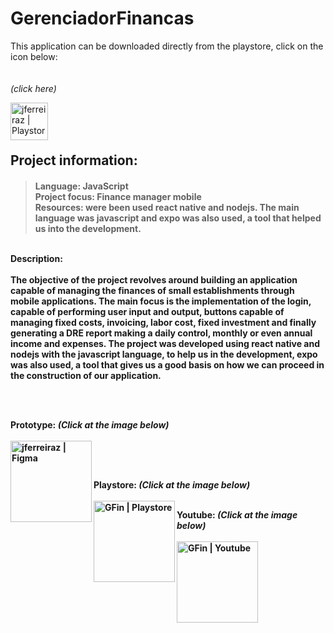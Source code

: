 # GerenciadorFinancas

This application can be downloaded directly from the playstore, click on the icon below:<br><br><br>
_(click here)_

[<img align="left" alt="jferreiraz | Playstore" width="60px" src="https://cdn-icons-png.flaticon.com/512/3128/3128279.png" />][playstore] <br><br><br>

<h2>Project information:</h2>
<h4>

>Language: JavaScript <br>
>Project focus: Finance manager mobile<br>
>Resources: were been used react native and nodejs. The main language was javascript and expo was also used, a tool that helped us into the development.

<br>
Description: <br><br>
The objective of the project revolves around building an application capable of managing the finances of small establishments through mobile applications. 
The main focus is the implementation of the login, capable of performing user input and output, buttons capable of managing fixed costs, invoicing, labor cost, fixed investment and finally generating a DRE report making a daily control, monthly or even annual income and expenses.
The project was developed using react native and nodejs with the javascript language, to help us in the development, expo was also used, a tool that gives us a good basis on how we can proceed in the construction of our application.

<br><br>  

Prototype: _(Click at the image below)_ 
<br><br> 
[<img align="left" alt="jferreiraz | Figma" width="130px" src="https://user-images.githubusercontent.com/106937501/197885159-5c03ae66-b51c-4146-b84f-fc7578c4d770.png" />][figma]

<br><br>




Playstore: _(Click at the image below)_ 
<br><br> 
[<img align="left" alt="GFin | Playstore" width="130px" src="https://user-images.githubusercontent.com/106937501/207481939-4b65e3bd-1f78-43c3-9422-def6e04979ea.png" />][playstore]






Youtube: _(Click at the image below)_ 
<br><br> 
[<img align="left" alt="GFin | Youtube" width="130px" src="https://user-images.githubusercontent.com/106937501/207482489-eaa87752-d060-4e21-b480-b4ed8884a52e.png" />][youtube]

 </h4>
 
 
 
 
 
 
 
[figma]: https://www.figma.com/file/wykbMX8h6bLKc4b8am5yn0/Desgine-APP?node-id=0%3A1

[playstore]: https://play.google.com/store/apps/details?id=com.gerenciador.financeiro

[youtube]: https://www.youtube.com/watch?v=6pMfZyNZaOs&t=1s
